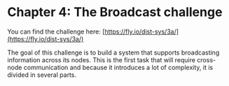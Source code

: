 # Chapter 4: The Broadcast challenge

You can find the challenge here: [https://fly.io/dist-sys/3a/](https://fly.io/dist-sys/3a/)

The goal of this challenge is to build a system that supports broadcasting information across its nodes. This is the first task that will require cross-node communication and because it introduces a lot of complexity, it is divided in several parts.


